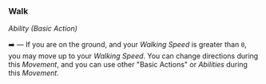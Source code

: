 ### Walk
*Ability (Basic Action)*  

➡️ — If you are on the ground, and your *Walking Speed* is greater than `0`, you may move up to your *Walking Speed*. You can change directions during this *Movement*, and you can use other "Basic Actions" or *Abilities* during this *Movement*.
